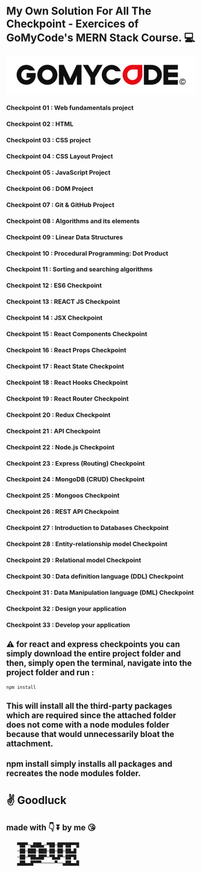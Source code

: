 # My Own Solution For All The Checkpoint - Exercices of GoMyCode's MERN Stack Course. :computer:

![](gmc.jpg)

### Checkpoint 01 : Web fundamentals project

### Checkpoint 02 : HTML

### Checkpoint 03 : CSS project

### Checkpoint 04 : CSS Layout Project

### Checkpoint 05 : JavaScript Project

### Checkpoint 06 : DOM Project

### Checkpoint 07 : Git & GitHub Project

### Checkpoint 08 : Algorithms and its elements

### Checkpoint 09 : Linear Data Structures

### Checkpoint 10 : Procedural Programming: Dot Product

### Checkpoint 11 : Sorting and searching algorithms

### Checkpoint 12 : ES6 Checkpoint

### Checkpoint 13 : REACT JS Checkpoint

### Checkpoint 14 : JSX Checkpoint

### Checkpoint 15 : React Components Checkpoint

### Checkpoint 16 : React Props Checkpoint

### Checkpoint 17 : React State Checkpoint

### Checkpoint 18 : React Hooks Checkpoint

### Checkpoint 19 : React Router Checkpoint

### Checkpoint 20 : Redux Checkpoint

### Checkpoint 21 : API Checkpoint

### Checkpoint 22 : Node.js Checkpoint

### Checkpoint 23 : Express (Routing) Checkpoint

### Checkpoint 24 : MongoDB (CRUD) Checkpoint

### Checkpoint 25 : Mongoos Checkpoint

### Checkpoint 26 : REST API Checkpoint

### Checkpoint 27 : Introduction to Databases Checkpoint

### Checkpoint 28 : Entity-relationship model Checkpoint

### Checkpoint 29 : Relational model Checkpoint

### Checkpoint 30 : Data definition language (DDL) Checkpoint

### Checkpoint 31 : Data Manipulation language (DML) Checkpoint

### Checkpoint 32 : Design your application

### Checkpoint 33 : Develop your application

## :warning: for react and express checkpoints you can simply download the entire project folder and then, simply open the terminal, navigate into the project folder and run :

```sh
npm install
```
## This will install all the third-party packages which are required since the attached folder does not come with a node modules folder because that would unnecessarily bloat the attachment.
## npm install simply installs all packages and recreates the node modules folder.

# :v: Goodluck

## made with  :point_down: :arrow_double_down:  by me  :kissing_heart:

        ▀██▀─▄███▄─▀██─██▀██▀▀█
        ─██─███─███─██─██─██▄█
        ─██─▀██▄██▀─▀█▄█▀─██▀█
        ▄██▄▄█▀▀▀─────▀──▄██▄▄█      
                                                           
                                                